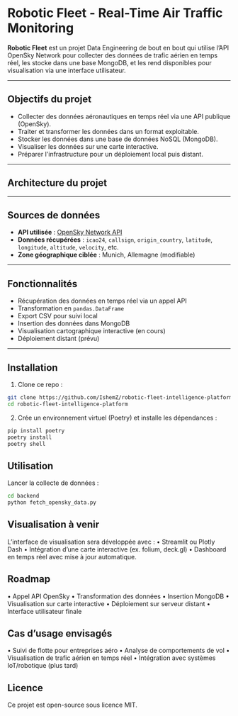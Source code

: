 # Robotic Fleet - Real-Time Air Traffic Monitoring

**Robotic Fleet** est un projet Data Engineering de bout en bout qui utilise l’API OpenSky Network pour collecter des données de trafic aérien en temps réel, les stocke dans une base MongoDB, et les rend disponibles pour visualisation via une interface utilisateur.

---

## Objectifs du projet

- Collecter des données aéronautiques en temps réel via une API publique (OpenSky).
- Traiter et transformer les données dans un format exploitable.
- Stocker les données dans une base de données NoSQL (MongoDB).
- Visualiser les données sur une carte interactive.
- Préparer l'infrastructure pour un déploiement local puis distant.

---

## Architecture du projet

---

## Sources de données

- **API utilisée** : [OpenSky Network API](https://opensky-network.org/)
- **Données récupérées** : `icao24`, `callsign`, `origin_country`, `latitude`, `longitude`, `altitude`, `velocity`, etc.
- **Zone géographique ciblée** : Munich, Allemagne (modifiable)

---

## Fonctionnalités

- Récupération des données en temps réel via un appel API
- Transformation en `pandas.DataFrame`
- Export CSV pour suivi local
- Insertion des données dans MongoDB
- Visualisation cartographique interactive (en cours)
- Déploiement distant (prévu)

---

## Installation

1. Clone ce repo :

```bash
git clone https://github.com/IshemZ/robotic-fleet-intelligence-platform
cd robotic-fleet-intelligence-platform
```

2. Crée un environnement virtuel (Poetry) et installe les dépendances :

```bash
pip install poetry
poetry install
poetry shell
```

## Utilisation

Lancer la collecte de données :

```bash
cd backend
python fetch_opensky_data.py
```

## Visualisation à venir

L’interface de visualisation sera développée avec :
• Streamlit ou Plotly Dash
• Intégration d’une carte interactive (ex. folium, deck.gl)
• Dashboard en temps réel avec mise à jour automatique.

## Roadmap
• Appel API OpenSky
• Transformation des données
• Insertion MongoDB
• Visualisation sur carte interactive
• Déploiement sur serveur distant
• Interface utilisateur finale

## Cas d’usage envisagés
• Suivi de flotte pour entreprises aéro
• Analyse de comportements de vol
• Visualisation de trafic aérien en temps réel
• Intégration avec systèmes IoT/robotique (plus tard)

## Licence

Ce projet est open-source sous licence MIT.